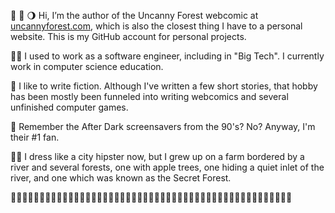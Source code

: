 🦜 🌲 🌖  Hi, I’m the author of the Uncanny Forest webcomic at [uncannyforest.com](https://uncannyforest.com), which is also the closest thing I have to a personal website. This is my GitHub account for personal projects.

👨‍🏫 I used to work as a software engineer, including in "Big Tech".  I currently work in computer science education.

📜 I like to write fiction.  Although I've written a few short stories, that hobby has been mostly been funneled into writing webcomics and several unfinished computer games.

🌃 Remember the After Dark screensavers from the 90's?  No?  Anyway, I'm their #1 fan.

👨‍🌾 I dress like a city hipster now, but I grew up on a farm bordered by a river and several forests, one with apple trees, one hiding a quiet inlet of the river, and one which was known as the Secret Forest.

🌲🌲🌲🌳🌲🌲🌲🌲🌳🌲🌲🌳🌲🌲🌲🌲🌲🌳🌲🌲🌲🌲🌲🌲🌳🌲🌲🌲🌲🌳🌲🌲🌲🌲🌲🌳🌲🌲🌲🌳🌳🌲🌲🌳🌲🌲🌲🌲🌲
